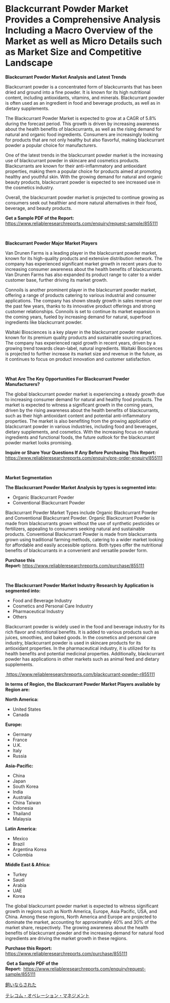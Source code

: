 <p><h1>Blackcurrant Powder Market Provides a Comprehensive Analysis Including a Macro Overview of the Market as well as Micro Details such as Market Size and Competitive Landscape</h1></p><p><strong>Blackcurrant Powder Market Analysis and Latest Trends</strong></p>
<p><p>Blackcurrant powder is a concentrated form of blackcurrants that has been dried and ground into a fine powder. It is known for its high nutritional content, including antioxidants, vitamins, and minerals. Blackcurrant powder is often used as an ingredient in food and beverage products, as well as in dietary supplements.</p><p>The Blackcurrant Powder Market is expected to grow at a CAGR of 5.8% during the forecast period. This growth is driven by increasing awareness about the health benefits of blackcurrants, as well as the rising demand for natural and organic food ingredients. Consumers are increasingly looking for products that are not only healthy but also flavorful, making blackcurrant powder a popular choice for manufacturers.</p><p>One of the latest trends in the blackcurrant powder market is the increasing use of blackcurrant powder in skincare and cosmetics products. Blackcurrants are known for their anti-inflammatory and antioxidant properties, making them a popular choice for products aimed at promoting healthy and youthful skin. With the growing demand for natural and organic beauty products, blackcurrant powder is expected to see increased use in the cosmetics industry.</p><p>Overall, the blackcurrant powder market is projected to continue growing as consumers seek out healthier and more natural alternatives in their food, beverage, and beauty products.</p></p>
<p><strong>Get a Sample PDF of the Report:&nbsp;</strong> <a href="https://www.reliableresearchreports.com/enquiry/request-sample/855111">https://www.reliableresearchreports.com/enquiry/request-sample/855111</a></p>
<p>&nbsp;</p>
<p><strong>Blackcurrant Powder Major Market Players</strong></p>
<p><p>Van Drunen Farms is a leading player in the blackcurrant powder market, known for its high-quality products and extensive distribution network. The company has experienced significant market growth in recent years due to increasing consumer awareness about the health benefits of blackcurrants. Van Drunen Farms has also expanded its product range to cater to a wider customer base, further driving its market growth.</p><p>Connoils is another prominent player in the blackcurrant powder market, offering a range of products catering to various industrial and consumer applications. The company has shown steady growth in sales revenue over the past few years, thanks to its innovative product offerings and strong customer relationships. Connoils is set to continue its market expansion in the coming years, fueled by increasing demand for natural, superfood ingredients like blackcurrant powder.</p><p>Waitaki Biosciences is a key player in the blackcurrant powder market, known for its premium quality products and sustainable sourcing practices. The company has experienced rapid growth in recent years, driven by a growing trend towards clean-label, natural ingredients. Waitaki Biosciences is projected to further increase its market size and revenue in the future, as it continues to focus on product innovation and customer satisfaction.</p></p>
<p>&nbsp;</p>
<p><strong>What Are The Key Opportunities For Blackcurrant Powder Manufacturers?</strong></p>
<p><p>The global blackcurrant powder market is experiencing a steady growth due to increasing consumer demand for natural and healthy food products. The market is expected to witness a significant growth in the coming years, driven by the rising awareness about the health benefits of blackcurrants, such as their high antioxidant content and potential anti-inflammatory properties. The market is also benefiting from the growing application of blackcurrant powder in various industries, including food and beverages, dietary supplements, and cosmetics. With the increasing focus on natural ingredients and functional foods, the future outlook for the blackcurrant powder market looks promising.</p></p>
<p><strong>Inquire or Share Your Questions If Any Before Purchasing This Report:</strong> <a href="https://www.reliableresearchreports.com/enquiry/pre-order-enquiry/855111">https://www.reliableresearchreports.com/enquiry/pre-order-enquiry/855111</a></p>
<p>&nbsp;</p>
<p><strong>Market Segmentation</strong></p>
<p><strong>The Blackcurrant Powder Market Analysis by types is segmented into:</strong></p>
<p><ul><li>Organic Blackcurrant Powder</li><li>Conventional Blackcurrant Powder</li></ul></p>
<p><p>Blackcurrant Powder Market Types include Organic Blackcurrant Powder and Conventional Blackcurrant Powder. Organic Blackcurrant Powder is made from blackcurrants grown without the use of synthetic pesticides or fertilizers, appealing to consumers seeking natural and sustainable products. Conventional Blackcurrant Powder is made from blackcurrants grown using traditional farming methods, catering to a wider market looking for affordable and easily accessible options. Both types offer the nutritional benefits of blackcurrants in a convenient and versatile powder form.</p></p>
<p><strong>Purchase this Report:&nbsp;</strong><a href="https://www.reliableresearchreports.com/purchase/855111">https://www.reliableresearchreports.com/purchase/855111</a></p>
<p>&nbsp;</p>
<p><strong>The Blackcurrant Powder Market Industry Research by Application is segmented into:</strong></p>
<p><ul><li>Food and Beverage Industry</li><li>Cosmetics and Personal Care Industry</li><li>Pharmaceutical Industry</li><li>Others</li></ul></p>
<p><p>Blackcurrant powder is widely used in the food and beverage industry for its rich flavor and nutritional benefits. It is added to various products such as juices, smoothies, and baked goods. In the cosmetics and personal care industry, blackcurrant powder is used in skincare products for its antioxidant properties. In the pharmaceutical industry, it is utilized for its health benefits and potential medicinal properties. Additionally, blackcurrant powder has applications in other markets such as animal feed and dietary supplements.</p></p>
<p><a href="https://www.reliableresearchreports.com/blackcurrant-powder-r855111">&nbsp;https://www.reliableresearchreports.com/blackcurrant-powder-r855111</a></p>
<p><strong>In terms of Region, the Blackcurrant Powder Market Players available by Region are:</strong></p>
<p>
    <p> <strong> North America: </strong>
        <ul>
            <li>United States</li>
            <li>Canada</li>
        </ul>
        </p> 
    <p> <strong> Europe: </strong>
        <ul>
            <li>Germany</li>
            <li>France</li>
            <li>U.K.</li>
            <li>Italy</li>
            <li>Russia</li>
        </ul>
        </p> 
    <p> <strong> Asia-Pacific: </strong>
        <ul>
            <li>China</li>
            <li>Japan</li>
            <li>South Korea</li>
            <li>India</li>
            <li>Australia</li>
            <li>China Taiwan</li>
            <li>Indonesia</li>
            <li>Thailand</li>
            <li>Malaysia</li>
        </ul>
        </p> 
    <p> <strong> Latin America: </strong>
        <ul>
            <li>Mexico</li>
            <li>Brazil</li>
            <li>Argentina Korea</li>
            <li>Colombia</li>
        </ul>
        </p> 
    <p> <strong> Middle East & Africa: </strong>
        <ul>
            <li>Turkey</li>
            <li>Saudi</li>
            <li>Arabia</li>
            <li>UAE</li>
            <li>Korea</li>
        </ul>
    </p>
    </p>
<p><p>The global blackcurrant powder market is expected to witness significant growth in regions such as North America, Europe, Asia Pacific, USA, and China. Among these regions, North America and Europe are projected to dominate the market, accounting for approximately 40% and 30% of the market share, respectively. The growing awareness about the health benefits of blackcurrant powder and the increasing demand for natural food ingredients are driving the market growth in these regions.</p></p>
<p><strong>Purchase this Report: </strong><a href="https://www.reliableresearchreports.com/purchase/855111">https://www.reliableresearchreports.com/purchase/855111</a></p>
<p>&nbsp;<strong>Get a Sample PDF of the Report:&nbsp;&nbsp;</strong><a href="https://www.reliableresearchreports.com/enquiry/request-sample/855111">https://www.reliableresearchreports.com/enquiry/request-sample/855111</a></p>
<p><strong></strong></p>
<p><p><a href="https://medium.com/@jarredmertz53/taed%E5%B8%82%E5%A0%B4%E3%81%AF%E5%B8%82%E5%A0%B4%E3%82%B7%E3%82%A7%E3%82%A2-%E5%B8%82%E5%A0%B4%E5%8B%95%E5%90%91-%E5%B8%82%E5%A0%B4%E6%88%90%E9%95%B7%E3%81%AB%E9%96%A2%E3%81%99%E3%82%8B%E6%83%85%E5%A0%B1%E3%82%92%E6%8F%90%E4%BE%9B%E3%81%97%E3%81%BE%E3%81%99-2e79a500a00c">飼いならされた</a></p><p><a href="https://medium.com/@thomasbaker655/%E9%80%9A%E4%BF%A1%E9%81%8B%E7%94%A8%E7%AE%A1%E7%90%86%E5%B8%82%E5%A0%B4%E3%83%AC%E3%83%9D%E3%83%BC%E3%83%88%E3%81%AF-%E3%81%93%E3%81%AE%E5%B8%82%E5%A0%B4%E3%81%AE%E6%9C%80%E6%96%B0%E3%81%AE%E3%83%88%E3%83%AC%E3%83%B3%E3%83%89%E3%81%A8%E6%88%90%E9%95%B7%E6%A9%9F%E4%BC%9A%E3%82%92%E6%98%8E%E3%82%89%E3%81%8B%E3%81%AB%E3%81%97%E3%81%A6%E3%81%84%E3%81%BE%E3%81%99-fdcb54a9d1c6">テレコム・オペレーション・マネジメント</a></p></p>